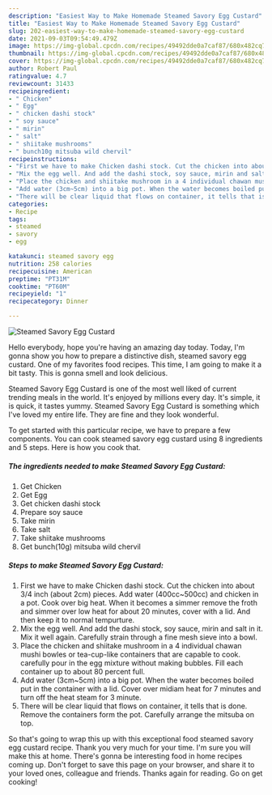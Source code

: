 ```yaml
---
description: "Easiest Way to Make Homemade Steamed Savory Egg Custard"
title: "Easiest Way to Make Homemade Steamed Savory Egg Custard"
slug: 202-easiest-way-to-make-homemade-steamed-savory-egg-custard
date: 2021-09-03T09:54:49.479Z
image: https://img-global.cpcdn.com/recipes/49492dde0a7caf87/680x482cq70/steamed-savory-egg-custard-recipe-main-photo.jpg
thumbnail: https://img-global.cpcdn.com/recipes/49492dde0a7caf87/680x482cq70/steamed-savory-egg-custard-recipe-main-photo.jpg
cover: https://img-global.cpcdn.com/recipes/49492dde0a7caf87/680x482cq70/steamed-savory-egg-custard-recipe-main-photo.jpg
author: Robert Paul
ratingvalue: 4.7
reviewcount: 31433
recipeingredient:
- " Chicken"
- " Egg"
- " chicken dashi stock"
- " soy sauce"
- " mirin"
- " salt"
- " shiitake mushrooms"
- " bunch10g mitsuba wild chervil"
recipeinstructions:
- "First we have to make Chicken dashi stock. Cut the chicken into about 3/4 inch (about 2cm) pieces. Add water (400cc~500cc) and chicken in a pot. Cook over big heat. When it becomes a simmer remove the froth and simmer over low heat for about 20 minutes, cover with a lid. And then keep it to normal tempurture."
- "Mix the egg well. And add the dashi stock, soy sauce, mirin and salt in it. Mix it well again. Carefully strain through a fine mesh sieve into a bowl."
- "Place the chicken and shiitake mushroom in a 4 individual chawan mushi bowles or tea-cup-like containers that are capable to cook. carefully pour in the egg mixture without making bubbles. Fill each container up to about 80 percent full."
- "Add water (3cm~5cm) into a big pot. When the water becomes boiled put in the container with a lid. Cover over midiam heat for 7 minutes and turn off the heat steam for 3 minute."
- "There will be clear liquid that flows on container, it tells that is done. Remove the containers form the pot. Carefully arrange the mitsuba on top."
categories:
- Recipe
tags:
- steamed
- savory
- egg

katakunci: steamed savory egg 
nutrition: 258 calories
recipecuisine: American
preptime: "PT31M"
cooktime: "PT60M"
recipeyield: "1"
recipecategory: Dinner

---
```



![Steamed Savory Egg Custard](https://img-global.cpcdn.com/recipes/49492dde0a7caf87/680x482cq70/steamed-savory-egg-custard-recipe-main-photo.jpg)

Hello everybody, hope you're having an amazing day today. Today, I'm gonna show you how to prepare a distinctive dish, steamed savory egg custard. One of my favorites food recipes. This time, I am going to make it a bit tasty. This is gonna smell and look delicious.



Steamed Savory Egg Custard is one of the most well liked of current trending meals in the world. It's enjoyed by millions every day. It's simple, it is quick, it tastes yummy. Steamed Savory Egg Custard is something which I've loved my entire life. They are fine and they look wonderful.


To get started with this particular recipe, we have to prepare a few components. You can cook steamed savory egg custard using 8 ingredients and 5 steps. Here is how you cook that.

<!--inarticleads1-->

##### The ingredients needed to make Steamed Savory Egg Custard:

1. Get  Chicken
1. Get  Egg
1. Get  chicken dashi stock
1. Prepare  soy sauce
1. Take  mirin
1. Take  salt
1. Take  shiitake mushrooms
1. Get  bunch(10g) mitsuba wild chervil




<!--inarticleads2-->

##### Steps to make Steamed Savory Egg Custard:

1. First we have to make Chicken dashi stock. Cut the chicken into about 3/4 inch (about 2cm) pieces. Add water (400cc~500cc) and chicken in a pot. Cook over big heat. When it becomes a simmer remove the froth and simmer over low heat for about 20 minutes, cover with a lid. And then keep it to normal tempurture.
1. Mix the egg well. And add the dashi stock, soy sauce, mirin and salt in it. Mix it well again. Carefully strain through a fine mesh sieve into a bowl.
1. Place the chicken and shiitake mushroom in a 4 individual chawan mushi bowles or tea-cup-like containers that are capable to cook. carefully pour in the egg mixture without making bubbles. Fill each container up to about 80 percent full.
1. Add water (3cm~5cm) into a big pot. When the water becomes boiled put in the container with a lid. Cover over midiam heat for 7 minutes and turn off the heat steam for 3 minute.
1. There will be clear liquid that flows on container, it tells that is done. Remove the containers form the pot. Carefully arrange the mitsuba on top.




So that's going to wrap this up with this exceptional food steamed savory egg custard recipe. Thank you very much for your time. I'm sure you will make this at home. There's gonna be interesting food in home recipes coming up. Don't forget to save this page on your browser, and share it to your loved ones, colleague and friends. Thanks again for reading. Go on get cooking!

